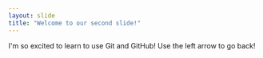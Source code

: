 ```yaml
---
layout: slide
title: "Welcome to our second slide!"
---
```

I'm so excited to learn to use Git and GitHub!
Use the left arrow to go back!
